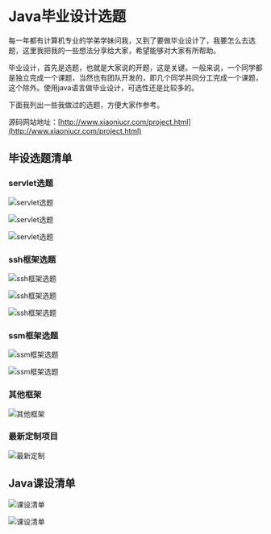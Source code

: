 # Java毕业设计选题
<p>
每一年都有计算机专业的学弟学妹问我，又到了要做毕业设计了，我要怎么去选题，这里我把我的一些想法分享给大家，希望能够对大家有所帮助。

毕业设计，首先是选题，也就是大家说的开题，这是关键。一般来说，一个同学都是独立完成一个课题，当然也有团队开发的，即几个同学共同分工完成一个课题，这个除外。使用java语言做毕业设计，可选性还是比较多的。

下面我列出一些我做过的选题，方便大家作参考。
  
源码网站地址：[http://www.xiaoniucr.com/project.html](http://www.xiaoniucr.com/project.html)
</p>

## 毕设选题清单

### servlet选题
![servlet选题](http://www.xiaoniucr.com/uploadImage/article/2021/0803/2c76148841874bbbbe5e95f4e8a1ceaa.png)

![servlet选题](http://www.xiaoniucr.com/uploadImage/article/2021/0803/e5d89b1fd47c43648cedca8820427578.png)


![servlet选题](http://www.xiaoniucr.com/uploadImage/article/2021/0803/e5d89b1fd47c43648cedca8820427578.png)


### ssh框架选题
![ssh框架选题](http://www.xiaoniucr.com/uploadImage/article/2021/0803/8d0d6b51c4a74992a92c24e46da3af28.png)

![ssh框架选题](http://www.xiaoniucr.com/uploadImage/article/2021/0803/8113dda67b704586b984fcc7dc116966.png)

![ssh框架选题](http://www.xiaoniucr.com/uploadImage/article/2021/0803/b282445b1e1a46abb02e4a95d0fca86c.png)


### ssm框架选题
![ssm框架选题](http://www.xiaoniucr.com/uploadImage/article/2021/0803/eb68fd9a72bc49d38ad5693cb0644d3b.png)

![ssm框架选题](http://www.xiaoniucr.com/uploadImage/article/2021/0803/b5da196117a5490985c84291a34d97e9.png)


### 其他框架
![其他框架](http://www.xiaoniucr.com/uploadImage/article/2021/0803/52b23239f87641088b1b5b9c48b28490.png)

### 最新定制项目

![最新定制](http://www.xiaoniucr.com/uploadImage/article/2021/0803/da701ef40bd54e05ae9a200f94c25fa6.png)



## Java课设清单

![课设清单](http://www.xiaoniucr.com/uploadImage/article/2021/0803/58c9c35acb334094a5ea701b86fa6c2d.png)


![课设清单](http://www.xiaoniucr.com/uploadImage/article/2021/0803/2c9f39696a884919a716973c120f1195.png)
